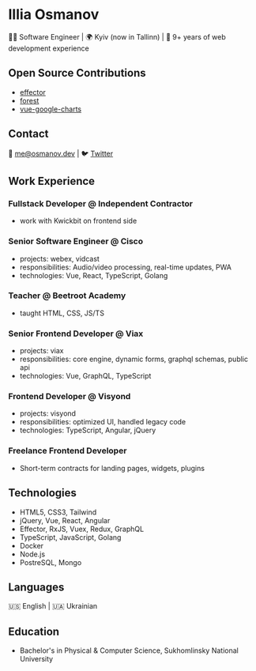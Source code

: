 # Illia Osmanov

👨‍💻 Software Engineer | 🌍 Kyiv (now in Tallinn) | 💼 9+ years of web development experience

## Open Source Contributions

- [effector](http://effector.dev)
- [forest](https://www.npmjs.com/package/forest)
- [vue-google-charts](https://github.com/devstark-com/vue-google-charts)

## Contact

📧 [me@osmanov.dev](mailto:me@osmanov.dev) | 🐦 [Twitter](https://twitter.com/illiaosmanov)

## Work Experience

### Fullstack Developer @ Independent Contractor

- work with Kwickbit on frontend side

### Senior Software Engineer @ Cisco

- projects: webex, vidcast
- responsibilities: Audio/video processing, real-time updates, PWA
- technologies: Vue, React, TypeScript, Golang

### Teacher @ Beetroot Academy

- taught HTML, CSS, JS/TS

### Senior Frontend Developer @ Viax
- projects: viax
- responsibilities: core engine, dynamic forms, graphql schemas, public api
- technologies: Vue, GraphQL, TypeScript

### Frontend Developer @ Visyond
- projects: visyond
- responsibilities: optimized UI, handled legacy code
- technologies: TypeScript, Angular, jQuery

### Freelance Frontend Developer

- Short-term contracts for landing pages, widgets, plugins

## Technologies

- HTML5, CSS3, Tailwind
- jQuery, Vue, React, Angular
- Effector, RxJS, Vuex, Redux, GraphQL
- TypeScript, JavaScript, Golang
- Docker
- Node.js
- PostreSQL, Mongo

## Languages

🇺🇸 English | 🇺🇦 Ukrainian

## Education

- Bachelor's in Physical & Computer Science, Sukhomlinsky National University
